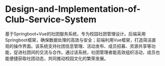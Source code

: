 # Design-and-Implementation-of-Club-Service-System
基于Springboot+Vue的社团服务系统，专为校园社团管理设计。后端采用Springboot框架，确保数据处理的高效与安全；前端利用Vue框架，打造简洁直观的操作界面。该系统支持社团信息管理、活动发布、成员招募、资源共享等功能，促进社团间的交流与合作。通过该系统，社团管理者能高效组织活动，成员也能便捷获取社团动态，共同推动校园文化的繁荣发展。
